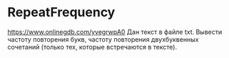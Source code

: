 # RepeatFrequency
https://www.onlinegdb.com/yvegrwpA0
Дан текст в файле txt. Вывести частоту повторения букв, частоту повторения двухбуквенных сочетаний (только тех, которые встречаются в тексте).
